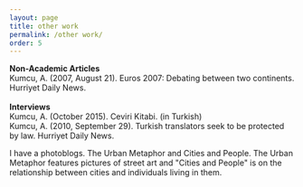 ```yaml
---
layout: page
title: other work
permalink: /other work/
order: 5
---
```

<b>Non-Academic Articles</b><br>
Kumcu, A. (2007, August 21). Euros 2007: Debating between two continents. Hurriyet Daily News.<br>
<br>
<b>Interviews</b><br>
Kumcu, A. (October 2015). Ceviri Kitabi. (in Turkish)<br>
Kumcu, A. (2010, September 29). Turkish translators seek to be protected by law. Hurriyet Daily News.

<p>I have a photoblogs. The Urban Metaphor and Cities and People. The Urban Metaphor features pictures of street art and "Cities and People"  is on the relationship between cities and individuals living in them.</p>
